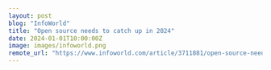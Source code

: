 ```yaml
---
layout: post
blog: "InfoWorld"
title: "Open source needs to catch up in 2024"
date: 2024-01-01T10:00:00Z
image: images/infoworld.png
remote_url: "https://www.infoworld.com/article/3711881/open-source-needs-to-catch-up-in-2024.html#tk.rss_applicationdevelopment"
---
```

